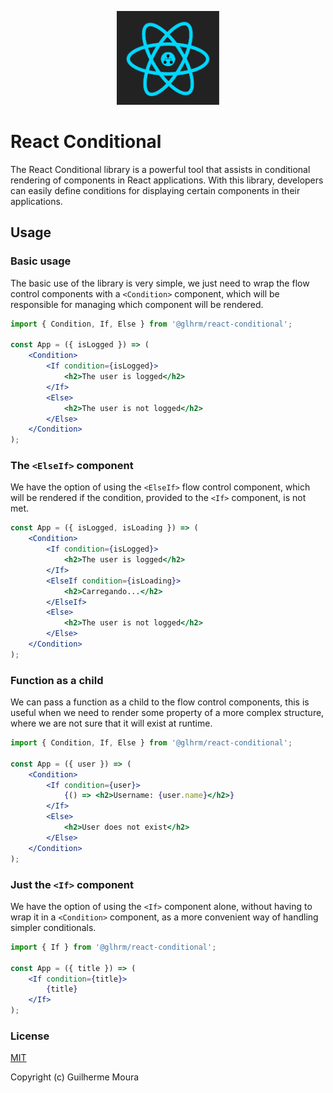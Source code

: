 <p align="center">
  <img
		style="object: contain; height: 150px"
		src="https://raw.githubusercontent.com/glhrmoura/react-conditional/main/src/static/images/logo.png"
	/>
</p>

# React Conditional

The React Conditional library is a powerful tool that assists in conditional rendering of components in React applications. With this library, developers can easily define conditions for displaying certain components in their applications.

## Usage

### Basic usage

The basic use of the library is very simple, we just need to wrap the flow control components with a `<Condition>` component, which will be responsible for managing which component will be rendered.

```jsx
import { Condition, If, Else } from '@glhrm/react-conditional';

const App = ({ isLogged }) => (
	<Condition>
		<If condition={isLogged}>
			<h2>The user is logged</h2>
		</If>
		<Else>
			<h2>The user is not logged</h2>
		</Else>
	</Condition>
);
```

### The `<ElseIf>` component

We have the option of using the `<ElseIf>` flow control component, which will be rendered if the condition, provided to the `<If>` component, is not met.

```jsx
const App = ({ isLogged, isLoading }) => (
	<Condition>
		<If condition={isLogged}>
			<h2>The user is logged</h2>
		</If>
		<ElseIf condition={isLoading}>
			<h2>Carregando...</h2>
		</ElseIf>
		<Else>
			<h2>The user is not logged</h2>
		</Else>
	</Condition>
);
```

### Function as a child

We can pass a function as a child to the flow control components, this is useful when we need to render some property of a more complex structure, where we are not sure that it will exist at runtime.

```jsx
import { Condition, If, Else } from '@glhrm/react-conditional';

const App = ({ user }) => (
	<Condition>
		<If condition={user}>
			{() => <h2>Username: {user.name}</h2>}
		</If>
		<Else>
			<h2>User does not exist</h2>
		</Else>
	</Condition>
);
```

### Just the `<If>` component

We have the option of using the `<If>` component alone, without having to wrap it in a `<Condition>` component, as a more convenient way of handling simpler conditionals.

```jsx
import { If } from '@glhrm/react-conditional';

const App = ({ title }) => (
	<If condition={title}>
		{title}
	</If>
);
```

### License

[MIT](https://github.com/glhrmoura/react-conditional/blob/main/LICENSE)

Copyright (c) Guilherme Moura
